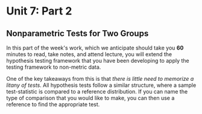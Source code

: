 # Unit 7: Part 2

## Nonparametric Tests for Two Groups

In this part of the week's work, which we anticipate should take you **60** minutes to read, take notes, and attend lecture, you will extend the hypothesis testing framework that you have been developing to apply the testing framework to non-metric data.

One of the key takeaways from this is that *there is little need to memorize a litany of tests*. All hypothesis tests follow a similar structure, where a sample test-statistic is compared to a reference distribution. If you can name the type of comparison that you would like to make, you can then use a reference to find the appropriate test. 
